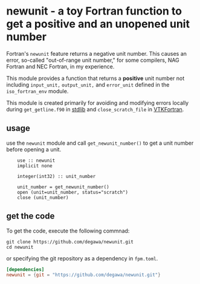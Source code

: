 # newunit - a toy Fortran function to get a positive and an unopened unit number

Fortran's `newunit` feature returns a negative unit number.
This causes an error, so-called "out-of-range unit number," for some compilers, NAG Fortran and NEC Fortran, in my experience.

This module provides a function that returns a **positive** unit number not including `input_unit,` `output_unit,` and `error_unit` defined in the `iso_fortran_env` module.

This module is created primarily for avoiding and modifying errors locally during `get_getline.f90` in [stdlib](https://github.com/fortran-lang/stdlib) and `close_scratch_file` in [VTKFortran](https://github.com/szaghi/VTKFortran).

## usage
use the `newunit` module and call `get_newunit_number()` to get a unit number before opening a unit.

```Fortran
    use :: newunit
    implicit none

    integer(int32) :: unit_number

    unit_number = get_newunit_number()
    open (unit=unit_number, status="scratch")
    close (unit_number)
```

## get the code
To get the code, execute the following commnad:

```console
git clone https://github.com/degawa/newunit.git
cd newunit
```

or specifying the git repository as a dependency in `fpm.toml`.

```toml
[dependencies]
newunit = {git = "https://github.com/degawa/newunit.git"}
```
